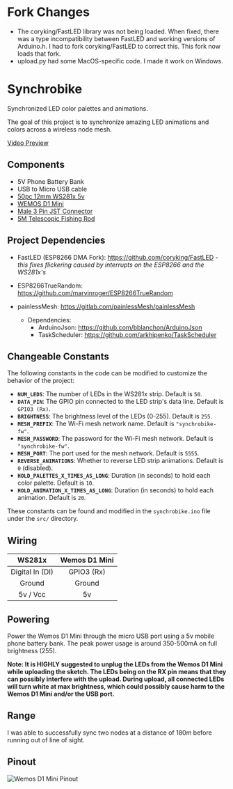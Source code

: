 # Fork Changes

* The coryking/FastLED library was not being loaded. When fixed, there was a type incompatibility between FastLED and working versions of Arduino.h. I had to fork coryking/FastLED to correct this. This fork now loads that fork.
* upload.py had some MacOS-specific code. I made it work on Windows.

# Synchrobike
Synchronized LED color palettes and animations.

The goal of this project is to synchronize amazing LED animations and colors across a wireless node mesh.

[Video Preview](https://github.com/jsonpoindexter/synchrobike/blob/7a36adf7c99e19d84d8cd89cc18fcecfbe31a66b/IMG_6202.mov)

## Components
* 5V Phone Battery Bank
* USB to Micro USB cable
* [50pc 12mm WS281x 5v](https://www.aliexpress.com/item/50-Pcs-string-12mm-WS2811-2811-IC-RGB-LED-Pixels-Module-String-Light-Black-Wire-cable/1854864234.html)
* [WEMOS D1 Mini](https://www.wemos.cc/en/latest/d1/d1_mini.html)
* [Male 3 Pin JST Connector](https://www.aliexpress.com/item/Free-Shipping-10pcs-3pin-JST-Connector-Male-Female-plug-and-socket-connecting-Cable-Wire-for-WS2811/32366522079.html)
* [5M Telescopic Fishing Rod](https://www.aliexpress.com/item/AZJ-Brand-Wholesale-2-1-7-2M-Stream-Fishing-Rod-Glass-Fiber-Telescopic-Fishing-Rod-Ultra/32794897069.html)

## Project Dependencies
* FastLED (ESP8266 DMA Fork): https://github.com/coryking/FastLED  -*this fixes flickering caused by interrupts on the ESP8266 and the WS281x's* 

* ESP8266TrueRandom: https://github.com/marvinroger/ESP8266TrueRandom

* painlessMesh: https://gitlab.com/painlessMesh/painlessMesh
    * Dependencies:
        * ArduinoJson: https://github.com/bblanchon/ArduinoJson
        * TaskScheduler: https://github.com/arkhipenko/TaskScheduler

## Changeable Constants
The following constants in the code can be modified to customize the behavior of the project:

- **`NUM_LEDS`**: The number of LEDs in the WS281x strip. Default is `50`.
- **`DATA_PIN`**: The GPIO pin connected to the LED strip's data line. Default is `GPIO3 (Rx)`.
- **`BRIGHTNESS`**: The brightness level of the LEDs (0-255). Default is `255`.
- **`MESH_PREFIX`**: The Wi-Fi mesh network name. Default is `"synchrobike-fw"`.
- **`MESH_PASSWORD`**: The password for the Wi-Fi mesh network. Default is `"synchrobike-fw"`.
- **`MESH_PORT`**: The port used for the mesh network. Default is `5555`.
- **`REVERSE_ANIMATIONS`**: Whether to reverse LED strip animations. Default is `0` (disabled).
- **`HOLD_PALETTES_X_TIMES_AS_LONG`**: Duration (in seconds) to hold each color palette. Default is `10`.
- **`HOLD_ANIMATION_X_TIMES_AS_LONG`**: Duration (in seconds) to hold each animation. Default is `20`.

These constants can be found and modified in the `synchrobike.ino` file under the `src/` directory.

## Wiring
| **WS281x**        |   **Wemos D1 Mini**| 
| :-------------: |:-------------: |
| Digital In (DI) | GPIO3 (Rx)
| Ground      | Ground       |
| 5v / Vcc | 5v       |

## Powering
Power the Wemos D1 Mini through the micro USB port using a 5v mobile phone battery bank. The peak power usage is around 350-500mA on full brightness (255). 

**Note: It is HIGHLY suggested to unplug the LEDs from the Wemos D1 Mini while uploading the sketch. The LEDs being on the RX pin means that they can possibly interfere with the upload. During upload, all connected LEDs will turn white at max brightness, which could possibly cause harm to the Wemos D1 Mini and/or the USB port.**

## Range 
I was able to successfully sync two nodes at a distance of 180m before running out of line of sight.

## Pinout

![Wemos D1 Mini Pinout](https://www.projetsdiy.fr/wp-content/uploads/2016/05/esp8266-wemos-d1-mini-gpio-pins.jpg)
